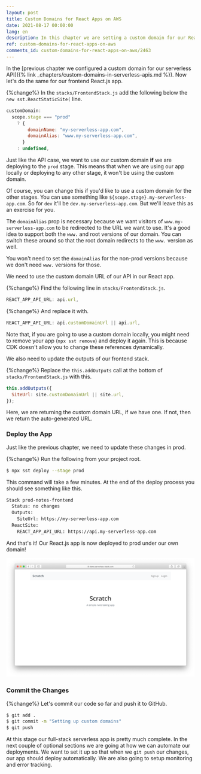 ```yaml
---
layout: post
title: Custom Domains for React Apps on AWS
date: 2021-08-17 00:00:00
lang: en
description: In this chapter we are setting a custom domain for our React.js app on AWS. We are using the SST ReactStaticSite construct to configure the custom domain.
ref: custom-domains-for-react-apps-on-aws
comments_id: custom-domains-for-react-apps-on-aws/2463
---
```


In the [previous chapter we configured a custom domain for our serverless API]({% link _chapters/custom-domains-in-serverless-apis.md %}). Now let's do the same for our frontend React.js app.

{%change%} In the `stacks/FrontendStack.js` add the following below the `new sst.ReactStaticSite(` line.

``` js
customDomain:
  scope.stage === "prod"
    ? {
        domainName: "my-serverless-app.com",
        domainAlias: "www.my-serverless-app.com",
      }
    : undefined,
```

Just like the API case, we want to use our custom domain **if** we are deploying to the `prod` stage. This means that when we are using our app locally or deploying to any other stage, it won't be using the custom domain.

Of course, you can change this if you'd like to use a custom domain for the other stages. You can use something like `${scope.stage}.my-serverless-app.com`. So for `dev` it'll be `dev.my-serverless-app.com`. But we'll leave this as an exercise for you.

The `domainAlias` prop is necessary because we want visitors of `www.my-serverless-app.com` to be redirected to the URL we want to use. It's a good idea to support both the `www.` and root versions of our domain. You can switch these around so that the root domain redirects to the `www.` version as well.

You won't need to set the `domainAlias` for the non-prod versions because we don't need `www.` versions for those.

We need to use the custom domain URL of our API in our React app.

{%change%} Find the following line in `stacks/FrontendStack.js`.

``` js
REACT_APP_API_URL: api.url,
```

{%change%} And replace it with.

``` js
REACT_APP_API_URL: api.customDomainUrl || api.url,
```

Note that, if you are going to use a custom domain locally, you might need to remove your app (`npx sst remove`) and deploy it again. This is because CDK doesn't allow you to change these references dynamically.

We also need to update the outputs of our frontend stack.

{%change%} Replace the `this.addOutputs` call at the bottom of `stacks/FrontendStack.js` with this.

``` js
this.addOutputs({
  SiteUrl: site.customDomainUrl || site.url,
});
```

Here, we are returning the custom domain URL, if we have one. If not, then we return the auto-generated URL.

### Deploy the App

Just like the previous chapter, we need to update these changes in prod.

{%change%} Run the following from your project root.

``` bash
$ npx sst deploy --stage prod
```

This command will take a few minutes. At the end of the deploy process you should see something like this.

``` bash
Stack prod-notes-frontend
  Status: no changes
  Outputs:
    SiteUrl: https://my-serverless-app.com
  ReactSite:
    REACT_APP_API_URL: https://api.my-serverless-app.com
```

And that's it! Our React.js app is now deployed to prod under our own domain!

![React app hosted on custom domain](/assets/part2/react-app-hosted-on-custom-domain.png)

### Commit the Changes

{%change%} Let's commit our code so far and push it to GitHub.

``` bash
$ git add .
$ git commit -m "Setting up custom domains"
$ git push
```

At this stage our full-stack serverless app is pretty much complete. In the next couple of optional sections we are going at how we can automate our deployments. We want to set it up so that when we `git push` our changes, our app should deploy automatically. We are also going to setup monitoring and error tracking.
